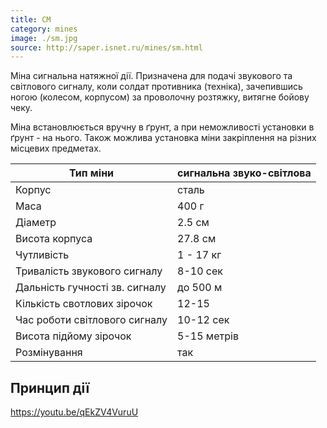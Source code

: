 ```yaml
---
title: СМ
category: mines
image: ./sm.jpg
source: http://saper.isnet.ru/mines/sm.html
---
```


Міна сигнальна натяжної дії. Призначена для подачі звукового та світлового сигналу, коли солдат противника (техніка), зачепившись ногою (колесом, корпусом) за проволочну розтяжку, витягне бойову чеку.

Міна встановлюється вручну в ґрунт, а при неможливості установки в ґрунт - на нього. Також можлива установка міни закріплення на різних місцевих предметах.

| Тип міни                       | сигнальна звуко-світлова |
| ------------------------------ | ------------------------ |
| Корпус                         | сталь                    |
| Маса                           | 400 г                    |
| Діаметр                        | 2.5 см                   |
| Висота корпуса                 | 27.8 см                  |
| Чутливість                     | 1 - 17 кг                |
| Тривалість звукового сигналу   | 8-10 сек                 |
| Дальність гучності зв. сигналу | до 500 м                 |
| Кількість свотлових зірочок    | 12-15                    |
| Час роботи світлового сигналу  | 10-12 сек                |
| Висота підйому зірочок         | 5-15 метрів              |
| Розмінування                   | так                      |

## Принцип дії

https://youtu.be/qEkZV4VuruU
